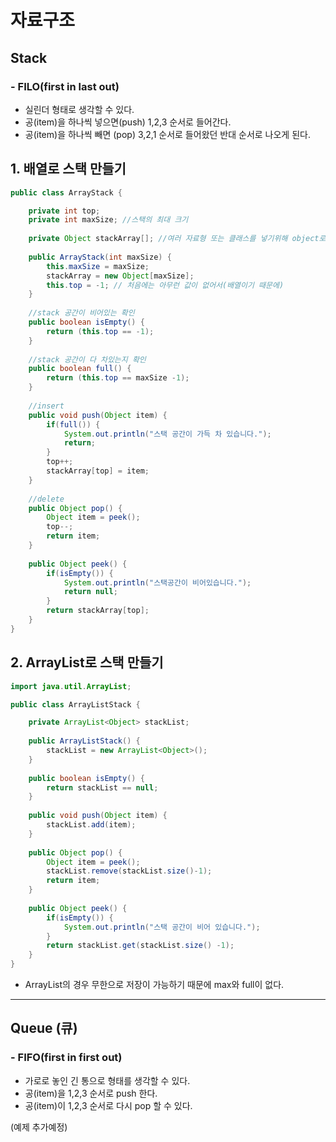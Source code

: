 # 자료구조 
## Stack
### - FILO(first in last out)
- 실린더 형태로 생각할 수 있다. 
- 공(item)을 하나씩 넣으면(push) 1,2,3 순서로 들어간다.
- 공(item)을 하나씩 빼면 (pop) 3,2,1 순서로 들어왔던 반대 순서로 나오게 된다.

## 1. 배열로 스택 만들기
```java
public class ArrayStack {

	private int top; 
	private int maxSize; //스택의 최대 크기
	
	private Object stackArray[]; //여러 자료형 또는 클래스를 넣기위해 object로 배열을 잡는다.(섞어서 넣을 수 있다.)
	
	public ArrayStack(int maxSize) {
		this.maxSize = maxSize;
		stackArray = new Object[maxSize];
		this.top = -1; // 처음에는 아무런 값이 없어서(배열이기 때문에)
	}
	
	//stack 공간이 비어있는 확인
	public boolean isEmpty() {
		return (this.top == -1);
	}
  
	//stack 공간이 다 차있는지 확인
	public boolean full() {
		return (this.top == maxSize -1);
	}
	
	//insert
	public void push(Object item) {
		if(full()) {
			System.out.println("스택 공간이 가득 차 있습니다.");
			return;
		}
		top++;
		stackArray[top] = item;
	}
	
	//delete
	public Object pop() {
		Object item = peek();
		top--;
		return item;
	}
	
	public Object peek() {
		if(isEmpty()) {
			System.out.println("스택공간이 비어있습니다.");
			return null;
		}
		return stackArray[top];
	}
}
```

## 2. ArrayList로 스택 만들기
```java
import java.util.ArrayList;

public class ArrayListStack {

	private ArrayList<Object> stackList;
	
	public ArrayListStack() {
		stackList = new ArrayList<Object>();
	}
	
	public boolean isEmpty() {
		return stackList == null;
	}
	
	public void push(Object item) {
		stackList.add(item);
	}
	
	public Object pop() {
		Object item = peek();
		stackList.remove(stackList.size()-1);
		return item;
	}
	
	public Object peek() {
		if(isEmpty()) {
			System.out.println("스택 공간이 비어 있습니다.");
		}
		return stackList.get(stackList.size() -1);
	}
}
```
- ArrayList의 경우 무한으로 저장이 가능하기 때문에 max와 full이 없다.
---
## Queue (큐)
### - FIFO(first in first out)
- 가로로 놓인 긴 통으로 형태를 생각할 수 있다.
- 공(item)을 1,2,3 순서로 push 한다.
- 공(item)이 1,2,3 순서로 다시 pop 할 수 있다.

(예제 추가예정)
